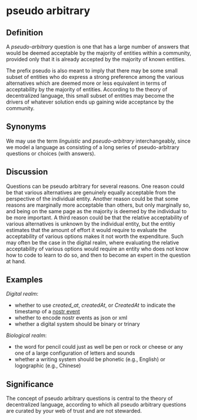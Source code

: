 pseudo arbitrary
=====

## Definition 

A *pseudo-arbitrary* question is one that has a large number of answers that would be deemed acceptable by the majority of entities within a community, provided only that it is already accepted by the majority of known entities.

The prefix pseudo is also meant to imply that there may be some small subset of entities who do express a strong preference among the various alternatives which are deemed more or less equivalent in terms of acceptability by the majority of entities. According to the theory of decentralized language, this small subset of entities may become the drivers of whatever solution ends up gaining wide acceptance by the community.

## Synonyms

We may use the term *linguistic* and *pseudo-arbitrary* interchangeably, since we model a language as consisting of a long series of pseudo-arbitrary questions or choices (with answers).

## Discussion

Questions can be pseudo arbitrary for several reasons. One reason could be that various alternatives are genuinely equally acceptable from the perspective of the individual entity. Another reason could be that some reasons are marginally more acceptable than others, but only marginally so, and being on the same page as the majority is deemed by the individual to be more important. A third reason could be that the relative acceptability of various alternatives is unknown by the individual entity, but the entitiy estimates that the amount of effort it would require to evaluate the acceptability of various options makes it not worth the expenditure. Such may often be the case in the digital realm, where evaluating the relative acceptability of various options would require an entity who does not know how to code to learn to do so, and then to become an expert in the question at hand.

## Examples

*Digital realm*:
- whether to use *created_at*, *createdAt*, or *CreatedAt* to indicate the timestamp of a [nostr event](https://github.com/nostr-protocol/nips/blob/master/01.md)
- whether to encode nostr events as json or xml
- whether a digital system should be binary or trinary

*Biological realm*:
- the word for pencil could just as well be pen or rock or cheese or any one of a large configuration of letters and sounds
- whether a writing system should be phonetic (e.g., English) or logographic (e.g., Chinese)

## Significance

The concept of pseudo arbitrary questions is central to the theory of decentralized language, according to which all pseudo arbitrary questions are curated by your web of trust and are not stewarded.
